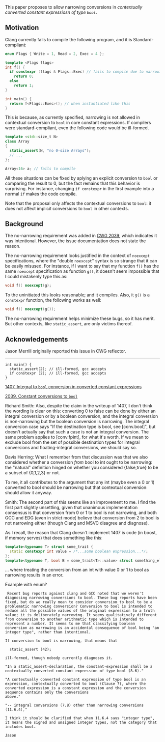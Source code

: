 This paper proposes to allow narrowing conversions in *contextually converted constant expressiosn of type `bool`*. 

Motivation
----------

Clang currently fails to compile the following program, and it is Standard-compliant:

```c++
enum Flags { Write = 1, Read = 2, Exec = 4 };

template <Flags flags>
int f() {
  if constexpr (flags & Flags::Exec) // fails to compile due to narrowing
    return 0;
  else
    return 1;
}

int main() {
  return f<Flags::Exec>(); // when instantiated like this
}
```

This is because, as currently specified, narrowing is not allowed in contextual conversion to `bool` in
core constant expressions. If compilers were standard-compliant, even the following code would be ill-formed.

```c++
template <std::size_t N> 
class Array
{
  static_assert(N, "no 0-size Arrays");
  // ...
};

Array<16> a; // fails to compile 
```

All these situations can be fixed by aplying an explicit conversion to `bool` or comparing the result to 0, 
but the fact remains that this behavior is surprising. For instance, changing `if constexpr` in the first example into 
a normal `if` makes the code compile.

Note that the proposal only affects the contextual conversions to `bool`: it does not affect implicit conversions to `bool` in other contexts. 

Background
----------

The no-narrowing requirement was added in [CWG 2039](http://www.open-std.org/jtc1/sc22/wg21/docs/cwg_defects.html#2039), which indicates it was intentional. However, the issue documentation does not state the reason.

The no-narrowing requirement looks justified in the context of `noexcept` specifications, where the "double `noexcept`" syntax
is so strange that it can be easily misused. For instance, if I want to say that my function `f()` has the same `noexcept` specification as function `g()`, it doesn't seem impossible that I could mistakenly type this as:

```c++
void f() noexcept(g);
```

To the uninitiated this looks reasonable; and it compiles. Also, it `g()` is a `constexpr` function, the following works as well:

```c++
void f() noexcept(g());
```

The no-narrowing requirement helps minimize these bugs, so it has merit. But other contexts, like `static_assert`, are only victims thereof. 


Acknowledgements
---------------

Jason Merrill originally reported this issue in CWG reflector.


------------

```
int main() {
  static_assert(2); // ill-formed, gcc accepts
  if constexpr (2); // ill-formed, gcc accepts
}
```

[1407. Integral to `bool` conversion in converted constant expressions](http://www.open-std.org/jtc1/sc22/wg21/docs/cwg_closed.html#1407)

[2039. Constant conversions to `bool`](http://www.open-std.org/jtc1/sc22/wg21/docs/cwg_defects.html#2039)

Richard Smith: Also, despite the claim in the writeup of 1407,
I don't think the wording is clear on this: converting 0 to false can be done by either an integral conversion
or by a boolean conversion, and the integral conversion is non-narrowing but the boolean conversion is narrowing.
The integral conversion case says "If the destination type is bool, see [conv.bool]",
but doesn't actually say that such a case is not an integral conversion. The same problem applies to [conv.fpint],
for what it's worth. If we mean to exclude bool from the set of possible destination types for integral conversions
and floating-integral conversions, we should say so. 

Davis Herring: What I remember from that discussion was that we also considered whether a conversion _from_ bool
to int ought to be narrowing: the "natural" definition hinged on whether you considered {false,true} to be a subset
of {0,1,2,3} or not.

To me, it all contributes to the argument that any int (maybe even a 0 or 1) converted to bool should be narrowing
but that contextual conversion should allow it anyway. 

Smith:
The second part of this seems like an improvement to me. I find the first part slightly unsettling, given that unanimous implementation consensus is that conversion from 0 or 1 to bool is not narrowing, and both GCC and EDG (even in strict mode) believe that conversion from 2 to bool is not narrowing either (though Clang and MSVC disagree and diagnose).

As I recall, the reason that Clang doesn't implement 1407 is code (in boost, if memory serves) that does something like this:

```c++
template<typename T> struct some_trait {
  static constexpr int value = /*...some boolean expression...*/;
};
template<typename T, bool B = some_trait<T>::value> struct something_else {};
```

... where treating the conversion from an int with value 0 or 1 to bool as narrowing results in an error.

Example with enum?

```
 Recent bug reports against clang and GCC noted that we weren't
diagnosing narrowing conversions to bool. These bug reports have been
fixed, but do we really mean to consider conversion to bool to be a
problematic narrowing conversion? Conversion to bool is intended to
reduce all the possible values of the original expression to a truth
value; it is deliberately narrowing. It seems qualitatively different
from conversion to another arithmetic type which is intended to
represent a number. It seems to me that classifying boolean
conversion as narrowing is an accidental consequence of bool being "an
integer type", rather than intentional.

If conversion to bool is narrowing, that means that

  static_assert (42);

ill-formed, though nobody currently diagnoses it.

"In a static_assert-declaration, the constant-expression shall be a
contextually converted constant expression of type bool (8.6)."

"A contextually converted constant expression of type bool is an
expression, contextually converted to bool (Clause 7), where the
converted expression is a constant expression and the conversion
sequence contains only the conversions
above."

"-- integral conversions (7.8) other than narrowing conversions (11.6.4),"

I think it should be clarified that when 11.6.4 says "integer type",
it means the signed and unsigned integer types, not the category that
includes bool.

Jason 
```
